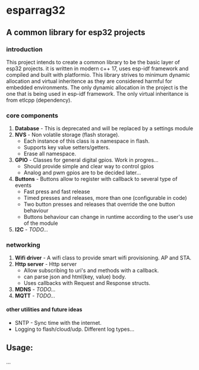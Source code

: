 # esparrag32
## A common library for esp32 projects
### introduction

This project intends to create a common library to be the basic layer of esp32 projects.
it is written in modern c++ 17, uses esp-idf framework and compiled and built with platformio.
This library strives to minimum dynamic allocation and virtual inheritence as they are considered harmful for embedded environments.
The only dynamic allocation in the project is the one that is being used in esp-idf framework. The only virtual inheritance is from etlcpp (dependency). 

### core components
1. **Database** - This is deprecated and will be replaced by a settings module
2. **NVS** - Non volatile storage (flash storage).
   * Each instance of this class is a namespace in flash.
   * Supports key value setters/getters.
   * Erase all namespace.
3. **GPIO** - Classes for general digital gpios. Work in progres...
   * Should provide simple and clear way to control gpios
   * Analog and pwm gpios are to be decided later...
4. **Buttons** - Buttons allow to register with callback to several type of events
   * Fast press and fast release
   * Timed presses and releases, more than one (configurable in code)
   * Two button presses and releases that override the one button behaviour
   * Buttons behaviour can change in runtime according to the user's use of the module
5. **I2C** - *TODO...*
   
### networking
1. **Wifi driver** - A wifi class to provide smart wifi provisioning. AP and STA.
2. **Http server** - Http server
   * Allow subscribing to uri's and methods with a callback.
   * can parse json and html(key, value) body.
   * Uses callbacks with Request and Response structs.
3. **MDNS** - *TODO...*
4. **MQTT** - *TODO...*

#### other utilities and future ideas
  * SNTP - Sync time with the internet.
  * Logging to flash/cloud/udp. Different log types...


## Usage:
...

